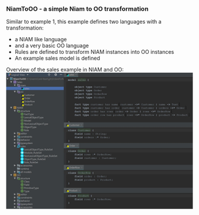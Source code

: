 ### NiamToOO - a simple Niam to OO transformation

Similar to example 1, this example defines two languages with a transformation:
* a NIAM like language   
* and a very basic OO language  
* Rules are defined to transform NIAM instances into OO instances  
* An example sales model is defined  

Overview of the sales example in NIAM and OO:
![picture alt](docs/niam.jpg "NIAM")
